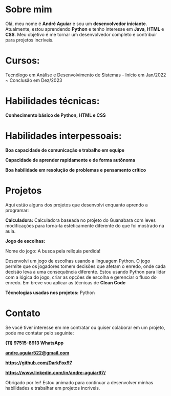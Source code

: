 # **Sobre mim**

Olá, meu nome é **André Aguiar** e sou um **desenvolvedor iniciante**. Atualmente, estou aprendendo **Python** e tenho interesse em **Java**, **HTML** e **CSS**. Meu objetivo é me tornar um desenvolvedor completo e contribuir para projetos incríveis.

# **Cursos:**
Tecnólogo em Análise e Desenvolvimento de Sistemas                             - Início em Jan/2022 ~ Conclusão em Dez/2023


# **Habilidades técnicas:**
**Conhecimento básico de Python, HTML e  CSS**

# **Habilidades interpessoais:**
**Boa capacidade de comunicação e trabalho em equipe**

**Capacidade de aprender rapidamente e de forma autônoma**

**Boa habilidade em resolução de problemas e pensamento crítico**

# **Projetos**
Aqui estão alguns dos projetos que desenvolvi enquanto aprendo a programar:

**Calculadora:**
Calculadora baseada no projeto do Guanabara com leves modificações para torna-la esteticamente diferente do que foi mostrado na aula.

**Jogo de escolhas:**

Nome do jogo: A busca pela relíquia perdida! 

Desenvolvi um jogo de escolhas usando a linguagem Python. O jogo permite que os jogadores tomem decisões que afetam o enredo, onde cada decisão leva a uma consequência diferente. Estou usando Python para lidar com a lógica do jogo, criar as opções de escolha e gerenciar o fluxo do enredo. Em breve vou aplicar as técnicas de **Clean Code**


**Técnologias usadas nos projetos:**
Python

# **Contato**
Se você tiver interesse em me contratar ou quiser colaborar em um projeto, pode me contatar pelo seguinte:

**(11) 97515-8913 WhatsApp**

**andre.aguiar522@gmail.com**

**https://github.com/DarkFox97**

**https://www.linkedin.com/in/andre-aguiar97/**

Obrigado por ler! Estou animado para continuar a desenvolver minhas habilidades e trabalhar em projetos incríveis.
